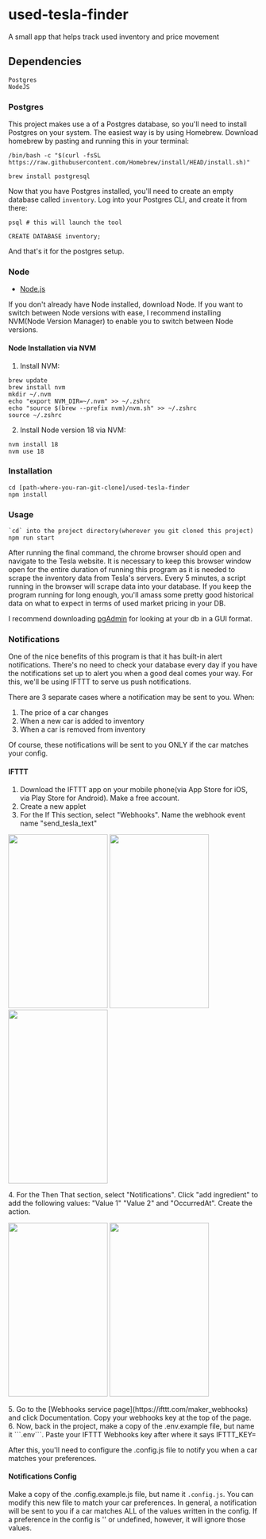 # used-tesla-finder
A small app that helps track used inventory and price movement

## Dependencies

```
Postgres
NodeJS
```

### Postgres

This project makes use a of a Postgres database, so you'll need to install Postgres on your system. The easiest way is by using Homebrew. Download homebrew by pasting and running this in your terminal:
```
/bin/bash -c "$(curl -fsSL https://raw.githubusercontent.com/Homebrew/install/HEAD/install.sh)"
```

```brew install postgresql```

Now that you have Postgres installed, you'll need to create an empty database called `inventory`. Log into your Postgres CLI, and create it from there:

```
psql # this will launch the tool

CREATE DATABASE inventory;
```

And that's it for the postgres setup.

### Node

* [Node.js](http://nodejs.org/)

If you don't already have Node installed, download Node. If you want to switch between Node versions with ease, I recommend installing NVM(Node Version Manager) to enable you to switch between Node versions.


#### Node Installation via NVM

1. Install NVM: 
```
brew update
brew install nvm
mkdir ~/.nvm
echo "export NVM_DIR=~/.nvm" >> ~/.zshrc
echo "source $(brew --prefix nvm)/nvm.sh" >> ~/.zshrc
source ~/.zshrc
```

2. Install Node version 18 via NVM:

```
nvm install 18
nvm use 18
```

### Installation

```
cd [path-where-you-ran-git-clone]/used-tesla-finder
npm install
```

### Usage

```
`cd` into the project directory(wherever you git cloned this project)
npm run start
```

After running the final command, the chrome browser should open and navigate to the Tesla website. It is necessary to keep this browser window open for the entire duration of running this program as it is needed to scrape the inventory data from Tesla's servers. Every 5 minutes, a script running in the browser will scrape data into your database. If you keep the program running for long enough, you'll amass some pretty good historical data on what to expect in terms of used market pricing in your DB.

I recommend downloading [pgAdmin](https://www.pgadmin.org/download/pgadmin-4-macos/) for looking at your db in a GUI format.

### Notifications

One of the nice benefits of this program is that it has built-in alert notifications. There's no need to check your database every day if you have the notifications set up to alert you when a good deal comes your way. For this, we'll be using IFTTT to serve us push notifications.

There are 3 separate cases where a notification may be sent to you. When:

1. The price of a car changes
2. When a new car is added to inventory
3. When a car is removed from inventory

Of course, these notifications will be sent to you ONLY if the car matches your config.

#### IFTTT

1. Download the IFTTT app on your mobile phone(via App Store for iOS, via Play Store for Android). Make a free account.
2. Create a new applet
3. For the If This section, select "Webhooks". Name the webhook event name "send_tesla_text"
<p float="left">
  <img src="https://github.com/veryscarycary/used-tesla-finder/assets/16945851/cc026680-49be-4c9e-87f9-24afdc5636ce" width="200" height="350" />
  <img src="https://github.com/veryscarycary/used-tesla-finder/assets/16945851/637684e4-6344-4cbb-b3ae-88cd964357a3" width="200" height="350" />
  <img src="https://github.com/veryscarycary/used-tesla-finder/assets/16945851/07dded40-956a-4d32-a40e-b371f0c996ac" width="200" height="350" />
</p>
4. For the Then That section, select "Notifications". Click "add ingredient" to add the following values: "Value 1" "Value 2" and "OccurredAt". Create the action.
<p float="left">
  <img src="https://github.com/veryscarycary/used-tesla-finder/assets/16945851/712732a0-f133-47c0-a684-8fb84b556f27" width="200" height="350" />
  <img src="https://github.com/veryscarycary/used-tesla-finder/assets/16945851/ad314234-7087-45e5-b917-82a011c8b7da" width="200" height="350" />
</p>
5. Go to the [Webhooks service page](https://ifttt.com/maker_webhooks) and click Documentation. Copy your webhooks key at the top of the page.
6. Now, back in the project, make a copy of the .env.example file, but name it ```.env```. Paste your IFTTT Webhooks key after where it says IFTTT_KEY=

After this, you'll need to configure the .config.js file to notify you when a car matches your preferences.

#### Notifications Config

Make a copy of the .config.example.js file, but name it ```.config.js```. You can modify this new file to match your car preferences. In general, a notification will be sent to you if a car matches ALL of the values written in the config. If a preference in the config is '' or undefined, however, it will ignore those values.
